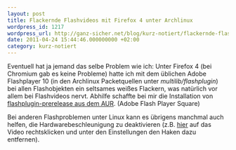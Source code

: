 ```yaml
---
layout: post
title: Flackernde Flashvideos mit Firefox 4 unter Archlinux
wordpress_id: 1217
wordpress_url: http://ganz-sicher.net/blog/kurz-notiert/flackernde-flashvideos-mit-firefox-4-unter-archlinux/
date: 2011-04-24 15:44:46.000000000 +02:00
category: kurz-notiert
---
```

Eventuell hat ja jemand das selbe Problem wie ich: Unter Firefox 4 (bei Chromium gab es keine Probleme) hatte ich mit dem &uuml;blichen Adobe Flashplayer 10 (in den Archlinux Packetquellen unter <em>multilib/flashplugin</em>) bei allen Flashobjekten ein seltsames wei&szlig;es Flackern, was nat&uuml;rlich vor allem bei Flashvideos nervt. Abhilfe schaffte bei mir die Installation von <a href="https://aur.archlinux.org/packages.php?ID=32072">flashplugin-prerelease aus dem AUR</a>. (Adobe Flash Player Square)

Bei anderen Flashproblemen unter Linux kann es &uuml;brigens manchmal auch helfen, die Hardwarebeschleunigung zu deaktivieren (z.B. <a href="http://www.youtube.com/swf_test.html">hier</a> auf das Video rechtsklicken und unter den Einstellungen den Haken dazu entfernen).
